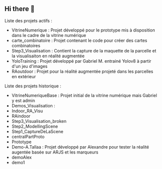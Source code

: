 ## Hi there 👋

Liste des projets actifs : 
- VitrineNumerique : Projet développé pour le prototype mis à disposition dans le cadre de la vitrine numérique 
- carte_combinatoire : Projet contenant le code pour créer des cartes combinatoires
- Step3_Visualisation : Contient la capture de la maquette de la parcelle et la visualisaiton en réalité augmentée
- YoloTraining : Projet développé par Gabriel M. entrainé Yolov8 à partir d'un jeu d'images
- RAoutdoor : Projet pour la réalité augmentée projeté dans les parcelles en extérieur
  
Liste des projets historique : 
- VitrineNumeriqueBase : Projet initial de la vitrine numérique mais Gabriel y est admin
- Demos_Visualisation :
- Indoor_RA_Visu
- RAindoor 
- Step3_Visualisation_broken 
- Step2_ModellingScene
- Step1_CaptureDeLaScene 
- centralPartProto 
- Prototype 
- Demo-A.Tallaa : Projet développé par Alexandre pour tester la réalité augentée basée sur ARJS et les marqueurs
- demoAlex
- demo1

<!--

**Here are some ideas to get you started:**

🙋‍♀️ A short introduction - what is your organization all about?
🌈 Contribution guidelines - how can the community get involved?
👩‍💻 Useful resources - where can the community find your docs? Is there anything else the community should know?
🍿 Fun facts - what does your team eat for breakfast?
🧙 Remember, you can do mighty things with the power of [Markdown](https://docs.github.com/github/writing-on-github/getting-started-with-writing-and-formatting-on-github/basic-writing-and-formatting-syntax)
-->
